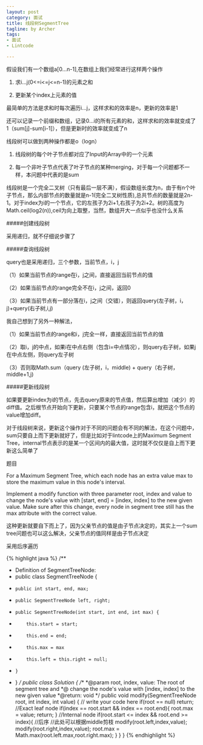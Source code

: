 ```yaml
---
layout: post
category: 面试
title: 线段树SegmentTree
tagline: by Archer
tags:
- 面试
- Lintcode

---
```


假设我们有一个数组a[0...n-1],在数组上我们经常进行这样两个操作

1. 求i...j(0<=i<=j<=n-1)的元素之和

2. 更新某个index上元素的值

最简单的方法是求和时每次遍历i...j，这样求和的效率是n，更新的效率是1

还可以记录一个前缀和数组，记录0...i的所有元素的和，这样求和的效率就变成了1（sum[j]-sum[i-1]），但是更新时的效率就变成了n

线段树可以做到两种操作都是o（logn）

1. 线段树的每个叶子节点都对应了Input的Array中的一个元素

2. 每一个非叶子节点代表了叶子节点的某种merging，对于每一个问题都不一样，本问题中代表的是sum

线段树是一个完全二叉树（只有最后一层不满），假设数组长度为n，由于有n个叶子节点，那么内部节点的数量就是n-1(完全二叉树性质),总共节点的数量就是2n-1。对于index为i的一个节点，它的左孩子为2i+1,右孩子为2i+2。树的高度为Math.ceil(log2(n)),ceil为向上取整，当然，数组开大一点似乎也没什么关系

#####创建线段树

采用递归，就不仔细说步骤了

#####查询线段树

query也是采用递归，三个参数，当前节点，i，j

（1）如果当前节点的range在i，j之间，直接返回当前节点的值

（2）如果当前节点的range完全不在i，j之间，返回0

（3）如果当前节点有一部分落在i，j之间（交错），则返回query(左子树，i，j)+query(右子树,i,j)

我自己想到了另外一种解法，

（1）如果当前节点的range和i，j完全一样，直接返回当前节点的值

（2）取i，j的中点，如果i在中点右侧（包含i=中点情况），则query右子树，如果j在中点左侧，则query左子树

（3）否则取Math.sum（query (左子树，i，middle) + query（右子树，middle+1,j)

#####更新线段树

如果要更新index为i的节点，先去query原来的节点值，然后算出增加（减少）的diff值。之后根节点开始向下更新，只要某个节点的range包含i，就把这个节点的value增加diff。

对于线段树来说，更新这个操作对于不同的问题会有不同的解法，在这个问题中，sum只要自上而下更新就好了，但是比如对于lintcode上的Maximum Segment Tree，internal节点表示的是某一个区间内的最大值，这时就不仅仅是自上而下更新这么简单了

题目

For a Maximum Segment Tree, which each node has an extra value max to store the maximum value in this node's interval.

Implement a modify function with three parameter root, index and value to change the node's value with [start, end] = [index, index] to the new given value. Make sure after this change, every node in segment tree still has the max attribute with the correct value.

这种更新就要自下而上了，因为父亲节点的值是由子节点决定的，其实上一个sum tree问题也可以这么解决，父亲节点的值同样是由子节点决定

采用后序遍历

{% highlight java %}
/**
 * Definition of SegmentTreeNode:
 * public class SegmentTreeNode {
 *     public int start, end, max;
 *     public SegmentTreeNode left, right;
 *     public SegmentTreeNode(int start, int end, int max) {
 *         this.start = start;
 *         this.end = end;
 *         this.max = max
 *         this.left = this.right = null;
 *     }
 * }
 */
public class Solution {
    /**
     *@param root, index, value: The root of segment tree and 
     *@ change the node's value with [index, index] to the new given value
     *@return: void
     */
    public void modify(SegmentTreeNode root, int index, int value) {
        // write your code here
        if(root == null)
            return;
        //Exact leaf node
        if(index == root.start && index == root.end){
                root.max = value;
                return;
        }
        //Internal node
        if(root.start <= index && root.end >= index){
            //后序
            //此处可以根据middle剪枝
            modify(root.left,index,value);
            modify(root.right,index,value);
            root.max = Math.max(root.left.max,root.right.max);
        }
    }
}
{% endhighlight %}

